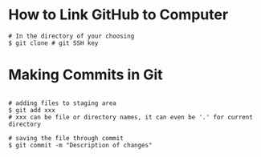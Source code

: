 # How to Link GitHub to Computer 
```CLI
# In the directory of your choosing 
$ git clone # git SSH key 
```

# Making Commits in Git
```CLI

# adding files to staging area 
$ git add xxx 
# xxx can be file or directory names, it can even be '.' for current directory

# saving the file through commit
$ git commit -m "Description of changes"
```